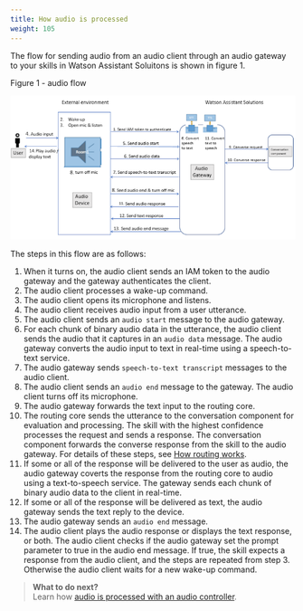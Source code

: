```yaml
---
title: How audio is processed
weight: 105
---
```


The flow for sending audio from an audio client through an audio gateway to your skills in Watson Assistant Soluitons is shown in figure 1.

Figure 1 - audio flow

![audio flow](flow.PNG)<br/>

The steps in this flow are as follows:
1. When it turns on, the audio client sends an IAM token to the audio gateway and the gateway authenticates the client.
2. The audio client processes a wake-up command.
3. The audio client opens its microphone and listens.
4. The audio client receives audio input from a user utterance.
5. The audio client sends an `audio start` message to the audio gateway.
6. For each chunk of binary audio data in the utterance, the audio client sends the audio that it captures in an `audio data` message. The audio gateway converts the audio input to text in real-time using a speech-to-text service.
7. The audio gateway sends `speech-to-text transcript` messages to the audio client.
8. The audio client sends an `audio end` message to the gateway. The audio client turns off its microphone.
9. The audio gateway forwards the text input to the routing core.
10. The routing core sends the utterance to the conversation component for evaluation and processing. The skill with the highest confidence processes the request and sends a response. The conversation component forwards the converse response from the skill to the audio gateway. For details of these steps, see [How routing works]({{site.baseurl}}/understand-service/how_it_works/).
11. If some or all of the response will be delivered to the user as audio, the audio gateway coverts the response from the routing core to audio using a text-to-speech service.  The gateway sends each chunk of binary audio data to the client in real-time.
12. If some or all of the response will be delivered as text, the audio gateway sends the text reply to the device.
13. The audio gateway sends an `audio end` message.
14. The audio client plays the audio response or displays the text response, or both. The audio client checks if the audio gateway set the prompt parameter to true in the audio end message. If true, the skill expects a response from the audio client, and the steps are repeated from step 3.  Otherwise the audio client waits for a new wake-up command.

> **What to do next?**<br/>
Learn how [audio is processed with an audio controller]({{site.baseurl}}/audio/how_it_works_audio_controller).
